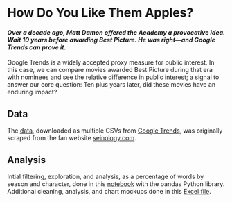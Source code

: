 # How Do You Like Them Apples?

#### *Over a decade ago, Matt Damon offered the Academy a provocative idea. Wait 10 years before awarding Best Picture. He was right—and Google Trends can prove it.*

Google Trends is a widely accepted proxy measure for public interest. In this case, we can compare movies awarded Best Picture during that era with nominees and see the relative difference in public interest; a signal to answer our core question: Ten plus years later, did these movies have an enduring impact?     

## Data
The [data](https://github.com/atd124/Did-you-ever-notice/blob/main/data/Seinfeld_scripts.csv), downloaded as multiple CSVs from [Google Trends](https://trends.google.com/trends/?geo=US), was originally scraped from the fan website [seinology.com](http://www.seinology.com/). 

## Analysis
Intial filtering, exploration, and analysis, as a percentage of words by season and character, done in this [notebook](https://github.com/atd124/Did-you-ever-notice/blob/main/analysis/Seinfeld%20Script%20Analysis.ipynb) with the pandas Python library.  Additional cleaning, analysis, and chart mockups done in this [Excel file](https://github.com/atd124/Did-you-ever-notice/blob/main/analysis/Seinfeld%20Script%20Analysis%20-%20PIVOT%20TABLES.xlsx).
